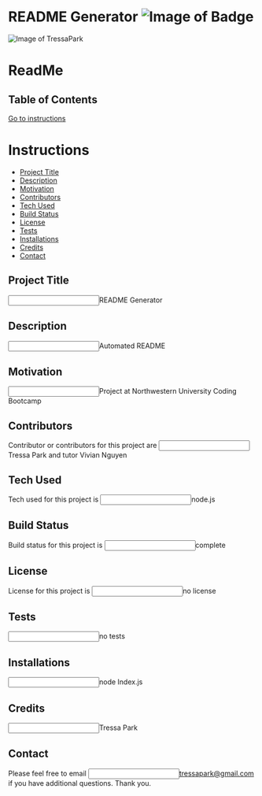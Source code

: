 
# README Generator ![Image of Badge](https://img.shields.io/badge/ReadMeGenrator-v1.0-green) 

![Image of TressaPark](https://avatars3.githubusercontent.com/u/60233280?v=4)


# ReadMe
## Table of Contents
[Go to instructions](#instructions)
<a name="instructions"></a>
# Instructions
* [Project Title](#markdown-header-project-title)
* [Description](#markdown-header-description)
* [Motivation](#markdown-header-motivation)
* [Contributors](#markdown-header-contributors)
* [Tech Used](#markdown-header-tech-used)
* [Build Status](#markdown-header-build-status)
* [License](#markdown-header-license)
* [Tests](#markdown-header-tests)
* [Installations](#markdown-header-installations)
* [Credits](#markdown-header-credits)
* [Contact](#markdown-header-contact)

## Project Title
<input type="text" name="title" value="">README Generator
## Description
<input type="text" name= "description" value="">Automated README
## Motivation
<input type="text" name= "motivation" value="">Project at Northwestern University Coding Bootcamp
## Contributors
Contributor or contributors for this project are <input type="text" name="contributors" value="">Tressa Park and tutor Vivian Nguyen
## Tech Used
Tech used for this project is <input type="text" name="tech" value="">node.js
## Build Status
Build status for this project is <input type="text" name="build" value="">complete
## License
License for this project is <input type="text" name="license" value ="">no license
## Tests
<input type="text" name="tests" value="">no tests
## Installations
<input type="text" name="installations" value="">node Index.js
## Credits
<input type="text" name="credits" value="">Tressa Park
## Contact
Please feel free to email <input type="text" name="email" value="">tressapark@gmail.com if you have additional questions. Thank you.
